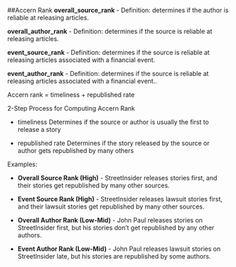##Accern Rank
**overall_source_rank** - Definition: determines if the author is reliable at releasing articles. 

**overall_author_rank** - Definition: determines if the source is reliable at releasing articles. 

**event_source_rank** - Definition: determines if the source is reliable at releasing articles associated with a financial event. 

**event_author_rank** - Definition: determines if the source is reliable at releasing articles associated with a financial event.. 

Accern rank = timeliness + republished rate

2-Step Process for Computing Accern Rank

- timeliness
Determines if the source or author is usually the first to release a story

- republished rate
Determines if the story released by the source or author gets republished by many others 

Examples:
 
- **Overall Source Rank (High)** - StreetInsider releases stories first, and their stories get republished by many other sources.
 
- **Event Source Rank (High)** - StreetInsider releases lawsuit stories first, and their lawsuit stories get republished by many other sources.

- **Overall Author Rank (Low-Mid)** - John Paul releases stories on StreetInsider first, but his stories don’t get republished by any other authors.

- **Event Author Rank (Low-Mid)** - John Paul releases lawsuit stories on StreetInsider late, but his stories are republished by some authors.